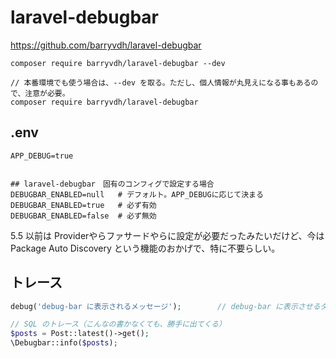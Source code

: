 # laravel-debugbar
https://github.com/barryvdh/laravel-debugbar

```
composer require barryvdh/laravel-debugbar --dev

// 本番環境でも使う場合は、--dev を取る。ただし、個人情報が丸見えになる事もあるので、注意が必要。
composer require barryvdh/laravel-debugbar
```

## .env
```
APP_DEBUG=true


## laravel-debugbar　固有のコンフィグで設定する場合
DEBUGBAR_ENABLED=null   # デフォルト。APP_DEBUGに応じて決まる
DEBUGBAR_ENABLED=true   # 必ず有効
DEBUGBAR_ENABLED=false  # 必ず無効
```

5.5 以前は Providerやらファサードやらに設定が必要だったみたいだけど、今は Package Auto Discovery という機能のおかげで、特に不要らしい。


## トレース
```php
debug('debug-bar に表示されるメッセージ');        // debug-bar に表示させるダンプ 

// SQL のトレース（こんなの書かなくても、勝手に出てくる）
$posts = Post::latest()->get();
\Debugbar::info($posts);
```


